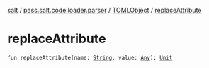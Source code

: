 [salt](../../index.md) / [pass.salt.code.loader.parser](../index.md) / [TOMLObject](index.md) / [replaceAttribute](./replace-attribute.md)

# replaceAttribute

`fun replaceAttribute(name: `[`String`](https://kotlinlang.org/api/latest/jvm/stdlib/kotlin/-string/index.html)`, value: `[`Any`](https://kotlinlang.org/api/latest/jvm/stdlib/kotlin/-any/index.html)`): `[`Unit`](https://kotlinlang.org/api/latest/jvm/stdlib/kotlin/-unit/index.html)